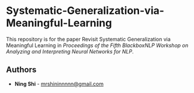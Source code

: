 # Systematic-Generalization-via-Meaningful-Learning
This repository is for the paper Revisit Systematic Generalization via Meaningful Learning in *Proceedings of the Fifth BlackboxNLP Workshop on Analyzing and Interpreting Neural Networks for NLP*.

## Authors
* **Ning Shi** - mrshininnnnn@gmail.com
